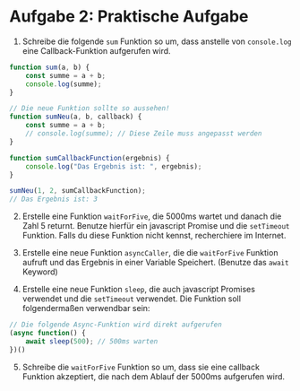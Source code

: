# Aufgabe 2: Praktische Aufgabe

1. Schreibe die folgende `sum` Funktion so um, dass anstelle von `console.log` eine Callback-Funktion aufgerufen wird. 

```javascript
function sum(a, b) {
    const summe = a + b;
    console.log(summe);
}

// Die neue Funktion sollte so aussehen!
function sumNeu(a, b, callback) {
    const summe = a + b;
    // console.log(summe); // Diese Zeile muss angepasst werden
}

function sumCallbackFunction(ergebnis) {
    console.log("Das Ergebnis ist: ", ergebnis);
} 

sumNeu(1, 2, sumCallbackFunction);
// Das Ergebnis ist: 3
```

2. Erstelle eine Funktion `waitForFive`, die 5000ms wartet und danach die Zahl 5 returnt. Benutze hierfür ein javascript Promise und die `setTimeout` Funktion.
Falls du diese Funktion nicht kennst, recherchiere im Internet.

3. Erstelle eine neue Funktion `asyncCaller`, die die `waitForFive` Funktion aufruft und das Ergebnis in einer Variable Speichert. (Benutze das `await` Keyword)

4. Erstelle eine neue Funktion `sleep`, die auch javascript Promises verwendet und die `setTimeout` verwendet. Die Funktion soll folgendermaßen verwendbar sein:

```javascript
// Die folgende Async-Funktion wird direkt aufgerufen
(async function() {
    await sleep(500); // 500ms warten
})()
```

5. Schreibe die `waitForFive` Funktion so um, dass sie eine callback Funktion akzeptiert, die nach dem Ablauf der 5000ms aufgerufen wird.
